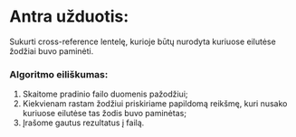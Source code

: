 # Antra užduotis:
Sukurti cross-reference lentelę, kurioje būtų nurodyta kuriuose eilutėse žodžiai buvo paminėti.

### Algoritmo eiliškumas:
1. Skaitome pradinio failo duomenis pažodžiui;
2. Kiekvienam rastam žodžiui priskiriame papildomą reikšmę, kuri nusako kuriuose eilutėse tas žodis buvo paminėtas;
3. Įrašome gautus rezultatus į failą.

